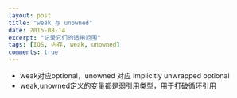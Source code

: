 ```yaml
---
layout: post
title: "weak 与 unowned"
date: 2015-08-14
excerpt: "记录它们的适用范围"
tags: [IOS, 内存, weak, unowned]
comments: true
---
```


- weak对应optional，unowned 对应 implicitly unwrapped optional
- weak,unowned定义的变量都是弱引用类型，用于打破循环引用
